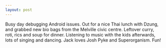 ```yaml
---
layout: post
---
```


Busy day debugging Android issues. Out for a nice Thai lunch with Dzung, and
grabbed new bio bags from the Melville civic centre. Leftover curry, roti, rics
and soup for dinner. Listening to music with the kids afterwards, lots of
singing and dancing. Jack loves Josh Pyke and Superorganism. Fun!
